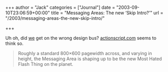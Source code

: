 +++
author = "Jack"
categories = ["Journal"]
date = "2003-09-10T23:06:59+00:00"
title = "Messaging Areas: The new ‘Skip Intro?’"
url = "/2003/messaging-areas-the-new-skip-intro/"

+++

Uh oh, did [we][1] get on the wrong design bus? [actionscript.com][2] seems to think so.
  


> Roughly a standard 800&#215;600 pagewidth across, and varying in height, the Messaging Area is shaping up to be the new Most Hated Flash Thing on the planet.

 [1]: http://www.fusionary.com
 [2]: http://www.actionscript.com/archives/00000567.html